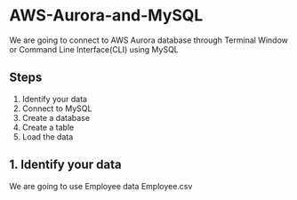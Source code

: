 # AWS-Aurora-and-MySQL
We are going to connect to AWS Aurora database through Terminal Window or Command Line Interface(CLI) using MySQL

## Steps 
1. Identify your data
2. Connect to MySQL
3. Create a database
4. Create a table
5. Load the data

## 1. Identify your data
We are going to use Employee data Employee.csv
